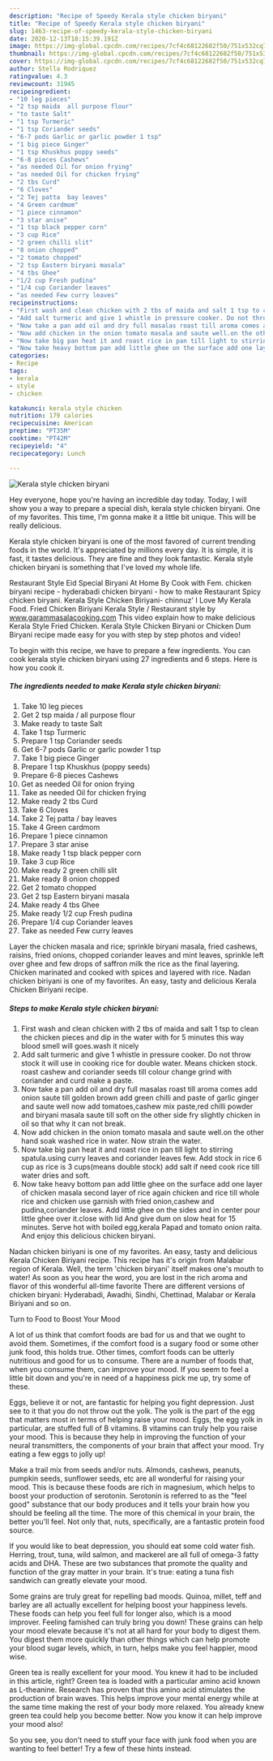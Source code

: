 ```yaml
---
description: "Recipe of Speedy Kerala style chicken biryani"
title: "Recipe of Speedy Kerala style chicken biryani"
slug: 1463-recipe-of-speedy-kerala-style-chicken-biryani
date: 2020-12-13T18:15:39.191Z
image: https://img-global.cpcdn.com/recipes/7cf4c68122682f50/751x532cq70/kerala-style-chicken-biryani-recipe-main-photo.jpg
thumbnail: https://img-global.cpcdn.com/recipes/7cf4c68122682f50/751x532cq70/kerala-style-chicken-biryani-recipe-main-photo.jpg
cover: https://img-global.cpcdn.com/recipes/7cf4c68122682f50/751x532cq70/kerala-style-chicken-biryani-recipe-main-photo.jpg
author: Stella Rodriquez
ratingvalue: 4.3
reviewcount: 31945
recipeingredient:
- "10 leg pieces"
- "2 tsp maida  all purpose flour"
- "to taste Salt"
- "1 tsp Turmeric"
- "1 tsp Coriander seeds"
- "6-7 pods Garlic or garlic powder 1 tsp"
- "1 big piece Ginger"
- "1 tsp Khuskhus poppy seeds"
- "6-8 pieces Cashews"
- "as needed Oil for onion frying"
- "as needed Oil for chicken frying"
- "2 tbs Curd"
- "6 Cloves"
- "2 Tej patta  bay leaves"
- "4 Green cardmom"
- "1 piece cinnamon"
- "3 star anise"
- "1 tsp black pepper corn"
- "3 cup Rice"
- "2 green chilli slit"
- "8 onion chopped"
- "2 tomato chopped"
- "2 tsp Eastern biryani masala"
- "4 tbs Ghee"
- "1/2 cup Fresh pudina"
- "1/4 cup Coriander leaves"
- "as needed Few curry leaves"
recipeinstructions:
- "First wash and clean chicken with 2 tbs of maida and salt 1 tsp to clean the chicken pieces and dip in the water with for 5 minutes this way blood smell will goes.wash it nicely"
- "Add salt turmeric and give 1 whistle in pressure cooker. Do not throw stock it will use in cooking rice for double water. Means chicken stock. roast cashew and coriander seeds till colour change grind with coriander and curd make a paste."
- "Now take a pan add oil and dry full masalas roast till aroma comes add onion saute till golden brown add green chilli and paste of garlic ginger and saute well now add tomatoes,cashew mix paste,red chilli powder and biryani masala saute till soft on the other side fry slightly chicken in oil so that why it can not break."
- "Now add chicken in the onion tomato masala and saute well.on the other hand soak washed rice in water. Now strain the water."
- "Now take big pan heat it and roast rice in pan till light to stirring spatula.using curry leaves and coriander leaves few. Add stock in rice 6 cup as rice is 3 cups(means double stock) add salt if need cook rice till water dries and soft."
- "Now take heavy bottom pan add little ghee on the surface add one layer of chicken masala second layer of rice again chicken and rice till whole rice and chicken use garnish with fried onion,cashew and pudina,coriander leaves. Add little ghee on the sides and in center pour little ghee over it.close with lid And give dum on slow heat for 15 minutes. Serve hot with boiled egg,kerala Papad and tomato onion raita. And enjoy this delicious chicken biryani."
categories:
- Recipe
tags:
- kerala
- style
- chicken

katakunci: kerala style chicken 
nutrition: 179 calories
recipecuisine: American
preptime: "PT35M"
cooktime: "PT42M"
recipeyield: "4"
recipecategory: Lunch

---
```



![Kerala style chicken biryani](https://img-global.cpcdn.com/recipes/7cf4c68122682f50/751x532cq70/kerala-style-chicken-biryani-recipe-main-photo.jpg)

Hey everyone, hope you're having an incredible day today. Today, I will show you a way to prepare a special dish, kerala style chicken biryani. One of my favorites. This time, I'm gonna make it a little bit unique. This will be really delicious.

Kerala style chicken biryani is one of the most favored of current trending foods in the world. It's appreciated by millions every day. It is simple, it is fast, it tastes delicious. They are fine and they look fantastic. Kerala style chicken biryani is something that I've loved my whole life.

Restaurant Style Eid Special Biryani At Home By Cook with Fem. chicken biryani recipe - hyderabadi chicken biryani - how to make Restaurant Spicy chicken biryani. Kerala Style Chicken Biriyani- chinnuz&#39; I Love My Kerala Food. Fried Chicken Biriyani Kerala Style / Restaurant style by www.garammasalacooking.com This video explain how to make delicious Kerala Style Fried Chicken. Kerala Style Chicken Biryani or Chicken Dum Biryani recipe made easy for you with step by step photos and video!


To begin with this recipe, we have to prepare a few ingredients. You can cook kerala style chicken biryani using 27 ingredients and 6 steps. Here is how you cook it.

<!--inarticleads1-->

##### The ingredients needed to make Kerala style chicken biryani:

1. Take 10 leg pieces
1. Get 2 tsp maida / all purpose flour
1. Make ready to taste Salt
1. Take 1 tsp Turmeric
1. Prepare 1 tsp Coriander seeds
1. Get 6-7 pods Garlic or garlic powder 1 tsp
1. Take 1 big piece Ginger
1. Prepare 1 tsp Khuskhus (poppy seeds)
1. Prepare 6-8 pieces Cashews
1. Get as needed Oil for onion frying
1. Take as needed Oil for chicken frying
1. Make ready 2 tbs Curd
1. Take 6 Cloves
1. Take 2 Tej patta / bay leaves
1. Take 4 Green cardmom
1. Prepare 1 piece cinnamon
1. Prepare 3 star anise
1. Make ready 1 tsp black pepper corn
1. Take 3 cup Rice
1. Make ready 2 green chilli slit
1. Make ready 8 onion chopped
1. Get 2 tomato chopped
1. Get 2 tsp Eastern biryani masala
1. Make ready 4 tbs Ghee
1. Make ready 1/2 cup Fresh pudina
1. Prepare 1/4 cup Coriander leaves
1. Take as needed Few curry leaves


Layer the chicken masala and rice; sprinkle biryani masala, fried cashews, raisins, fried onions, chopped coriander leaves and mint leaves, sprinkle left over ghee and few drops of saffron milk the rice as the final layering. Chicken marinated and cooked with spices and layered with rice. Nadan chicken biriyani is one of my favorites. An easy, tasty and delicious Kerala Chicken Biriyani recipe. 

<!--inarticleads2-->

##### Steps to make Kerala style chicken biryani:

1. First wash and clean chicken with 2 tbs of maida and salt 1 tsp to clean the chicken pieces and dip in the water with for 5 minutes this way blood smell will goes.wash it nicely
1. Add salt turmeric and give 1 whistle in pressure cooker. Do not throw stock it will use in cooking rice for double water. Means chicken stock. roast cashew and coriander seeds till colour change grind with coriander and curd make a paste.
1. Now take a pan add oil and dry full masalas roast till aroma comes add onion saute till golden brown add green chilli and paste of garlic ginger and saute well now add tomatoes,cashew mix paste,red chilli powder and biryani masala saute till soft on the other side fry slightly chicken in oil so that why it can not break.
1. Now add chicken in the onion tomato masala and saute well.on the other hand soak washed rice in water. Now strain the water.
1. Now take big pan heat it and roast rice in pan till light to stirring spatula.using curry leaves and coriander leaves few. Add stock in rice 6 cup as rice is 3 cups(means double stock) add salt if need cook rice till water dries and soft.
1. Now take heavy bottom pan add little ghee on the surface add one layer of chicken masala second layer of rice again chicken and rice till whole rice and chicken use garnish with fried onion,cashew and pudina,coriander leaves. Add little ghee on the sides and in center pour little ghee over it.close with lid And give dum on slow heat for 15 minutes. Serve hot with boiled egg,kerala Papad and tomato onion raita. And enjoy this delicious chicken biryani.


Nadan chicken biriyani is one of my favorites. An easy, tasty and delicious Kerala Chicken Biriyani recipe. This recipe has it&#39;s origin from Malabar region of Kerala. Well, the term &#39;chicken biryani&#39; itself makes one&#39;s mouth to water! As soon as you hear the word, you are lost in the rich aroma and flavor of this wonderful all-time favorite There are different versions of chicken biryani: Hyderabadi, Awadhi, Sindhi, Chettinad, Malabar or Kerala Biriyani and so on. 

Turn to Food to Boost Your Mood


A lot of us think that comfort foods are bad for us and that we ought to avoid them. Sometimes, if the comfort food is a sugary food or some other junk food, this holds true. Other times, comfort foods can be utterly nutritious and good for us to consume. There are a number of foods that, when you consume them, can improve your mood. If you seem to feel a little bit down and you're in need of a happiness pick me up, try some of these.

Eggs, believe it or not, are fantastic for helping you fight depression. Just see to it that you do not throw out the yolk. The yolk is the part of the egg that matters most in terms of helping raise your mood. Eggs, the egg yolk in particular, are stuffed full of B vitamins. B vitamins can truly help you raise your mood. This is because they help in improving the function of your neural transmitters, the components of your brain that affect your mood. Try eating a few eggs to jolly up!

Make a trail mix from seeds and/or nuts. Almonds, cashews, peanuts, pumpkin seeds, sunflower seeds, etc are all wonderful for raising your mood. This is because these foods are rich in magnesium, which helps to boost your production of serotonin. Serotonin is referred to as the "feel good" substance that our body produces and it tells your brain how you should be feeling all the time. The more of this chemical in your brain, the better you'll feel. Not only that, nuts, specifically, are a fantastic protein food source.

If you would like to beat depression, you should eat some cold water fish. Herring, trout, tuna, wild salmon, and mackerel are all full of omega-3 fatty acids and DHA. These are two substances that promote the quality and function of the gray matter in your brain. It's true: eating a tuna fish sandwich can greatly elevate your mood. 

Some grains are truly great for repelling bad moods. Quinoa, millet, teff and barley are all actually excellent for helping boost your happiness levels. These foods can help you feel full for longer also, which is a mood improver. Feeling famished can truly bring you down! These grains can help your mood elevate because it's not at all hard for your body to digest them. You digest them more quickly than other things which can help promote your blood sugar levels, which, in turn, helps make you feel happier, mood wise.

Green tea is really excellent for your mood. You knew it had to be included in this article, right? Green tea is loaded with a particular amino acid known as L-theanine. Research has proven that this amino acid stimulates the production of brain waves. This helps improve your mental energy while at the same time making the rest of your body more relaxed. You already knew green tea could help you become better. Now you know it can help improve your mood also!

So you see, you don't need to stuff your face with junk food when you are wanting to feel better! Try  a few  of  these  hints  instead.

